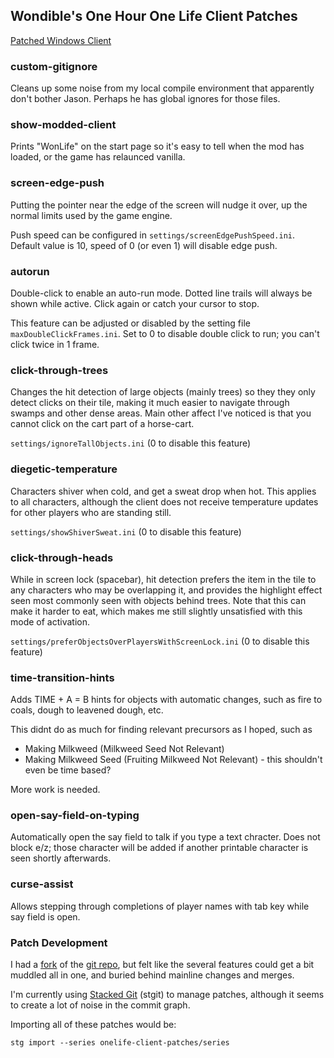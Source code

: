 ## Wondible's One Hour One Life Client Patches

[Patched Windows Client](https://wondible-com-wonlife.s3.amazonaws.com/WonLife-latest.zip)

### custom-gitignore

Cleans up some noise from my local compile environment that apparently don't bother Jason. Perhaps he has global ignores for those files.

### show-modded-client

Prints "WonLife" on the start page so it's easy to tell when the mod has loaded, or the game has relaunced vanilla.

### screen-edge-push

Putting the pointer near the edge of the screen will nudge it over, up the normal limits used by the game engine.

Push speed can be configured in `settings/screenEdgePushSpeed.ini`. Default value is 10, speed of 0 (or even 1) will disable edge push.

### autorun

Double-click to enable an auto-run mode. Dotted line trails will always be shown while active. Click again or catch your cursor to stop.

This feature can be adjusted or disabled by the setting file `maxDoubleClickFrames.ini`. Set to 0 to disable double click to run; you can't click twice in 1 frame.

### click-through-trees

Changes the hit detection of large objects (mainly trees) so they they only detect clicks on their tile, making it much easier to navigate through swamps and other dense areas. Main other affect I've noticed is that you cannot click on the cart part of a horse-cart.

`settings/ignoreTallObjects.ini` (0 to disable this feature)

### diegetic-temperature

Characters shiver when cold, and get a sweat drop when hot. This applies to all characters, although the client does not receive temperature updates for other players who are standing still.

`settings/showShiverSweat.ini` (0 to disable this feature)

### click-through-heads

While in screen lock (spacebar), hit detection prefers the item in the tile to any characters who may be overlapping it, and provides the highlight effect seen most commonly seen with objects behind trees. Note that this can make it harder to eat, which makes me still slightly unsatisfied with this mode of activation.

`settings/preferObjectsOverPlayersWithScreenLock.ini` (0 to disable this feature)

### time-transition-hints

Adds TIME + A = B hints for objects with automatic changes, such as fire to coals, dough to leavened dough, etc.

This didnt do as much for finding relevant precursors as I hoped, such as

- Making Milkweed (Milkweed Seed Not Relevant)
- Making Milkweed Seed (Fruiting Milkweed Not Relevant) - this shouldn't even be time based?

More work is needed.

### open-say-field-on-typing

Automatically open the say field to talk if you type a text chracter. Does not block e/z; those character will be added if another printable character is seen shortly afterwards.

### curse-assist

Allows stepping through completions of player names with tab key while say field is open.

### Patch Development

I had a [fork](https://github.com/JustinLove/OneLife) of the [git repo](https://github.com/jasonrohrer/OneLife), but felt like the several features could get a bit muddled all in one, and buried behind mainline changes and merges.

I'm currently using [Stacked Git](http://procode.org/stgit/) (stgit) to manage patches, although it seems to create a lot of noise in the commit graph.

Importing all of these patches would be:

`stg import --series onelife-client-patches/series`

